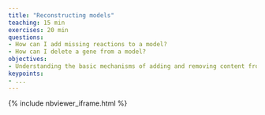 ```yaml
---
title: "Reconstructing models"
teaching: 15 min
exercises: 20 min
questions:
- How can I add missing reactions to a model?
- How can I delete a gene from a model?
objectives:
- Understanding the basic mechanisms of adding and removing content from a model.
keypoints:
- ...
---
```


{% include nbviewer_iframe.html %}
